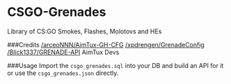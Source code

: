 # CSGO-Grenades
Library of CS:GO Smokes, Flashes, Molotovs and HEs

###Credits
[/arceoNNN/AimTux-GH-CFG](https://github.com/arceoNNN/AimTux-GH-CFG)
[/xpdrengen/GrenadeConfig](https://github.com/xpdrengen/GrenadeConfig)
[/Blick1337/GRENADE-API](https://github.com/Blick1337/GRENADE-API)
AimTux Devs

###Usage
Import the `csgo_grenades.sql` into your DB and build an API for it or use the `csgo_grenades.json` directly.
